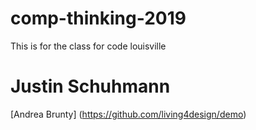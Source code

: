 # comp-thinking-2019
This is for the class for code louisville

# Justin Schuhmann
[Andrea Brunty] (https://github.com/living4design/demo)